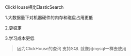 ClickHouse相比ElasticSearch

1.大数据量下对机器硬件的内存和磁盘占用更低

2.更稳定

3.学习成本更低  

> 因为ClickHouse的查询 支持SQL  就像用mysql一样去使用  